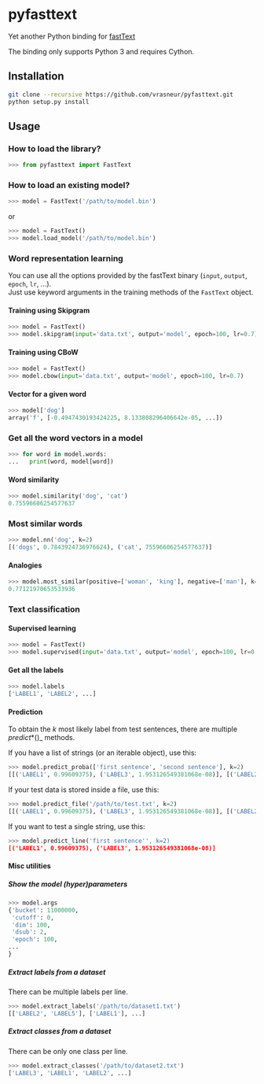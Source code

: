 # pyfasttext
Yet another Python binding for [fastText](https://github.com/facebookresearch/fastText)

The binding only supports Python 3 and requires Cython.

## Installation

```bash
git clone --recursive https://github.com/vrasneur/pyfasttext.git
python setup.py install
```

## Usage

### How to load the library?

```python
>>> from pyfasttext import FastText
```

### How to load an existing model?

```python
>>> model = FastText('/path/to/model.bin')
```

or

```python
>>> model = FastText()
>>> model.load_model('/path/to/model.bin')
```

### Word representation learning

You can use all the options provided by the fastText binary (`input`, `output`, `epoch`, `lr`, ...).  
Just use keyword arguments in the training methods of the `FastText` object.

#### Training using Skipgram

```python
>>> model = FastText()
>>> model.skipgram(input='data.txt', output='model', epoch=100, lr=0.7)
```
#### Training using CBoW

```python
>>> model = FastText()
>>> model.cbow(input='data.txt', output='model', epoch=100, lr=0.7)
```

#### Vector for a given word

```python
>>> model['dog']
array('f', [-0.4947430193424225, 8.133808296406642e-05, ...])
```

### Get all the word vectors in a model

```python
>>> for word in model.words:
...   print(word, model[word])
```

#### Word similarity

```python
>>> model.similarity('dog', 'cat')
0.75596606254577637
```

### Most similar words

```python
>>> model.nn('dog', k=2)
[('dogs', 0.7843924736976624), ('cat', 75596606254577637)]
```

#### Analogies

```python
>>> model.most_similar(positive=['woman', 'king'], negative=['man'], k=1)
0.77121970653533936
```

### Text classification

#### Supervised learning

```python
>>> model = FastText()
>>> model.supervised(input='data.txt', output='model', epoch=100, lr=0.7)
```

#### Get all the labels

```python
>>> model.labels
['LABEL1', 'LABEL2', ...]
```

#### Prediction

To obtain the *k* most likely label from test sentences, there are multiple _predict_*()_ methods.

If you have a list of strings (or an iterable object), use this:

```python
>>> model.predict_proba(['first sentence', 'second sentence'], k=2)
[[('LABEL1', 0.99609375), ('LABEL3', 1.953126549381068e-08)], [('LABEL2', 1.0), ('LABEL3', 1.953126549381068e-08)]]
```
If your test data is stored inside a file, use this:

```python
>>> model.predict_file('/path/to/test.txt', k=2)
[[('LABEL1', 0.99609375), ('LABEL3', 1.953126549381068e-08)], [('LABEL2', 1.0), ('LABEL3', 1.953126549381068e-08)]]
```

If you want to test a single string, use this:

```python
>>> model.predict_line('first sentence'', k=2)
[('LABEL1', 0.99609375), ('LABEL3', 1.953126549381068e-08)]
```

#### Misc utilities

##### Show the model (hyper)parameters

```python
>>> model.args
{'bucket': 11000000,
 'cutoff': 0,
 'dim': 100,
 'dsub': 2,
 'epoch': 100,
...
}
```

##### Extract labels from a dataset

There can be multiple labels per line.

```python
>>> model.extract_labels('/path/to/dataset1.txt')
[['LABEL2', 'LABEL5'], ['LABEL1'], ...]
```

##### Extract classes from a dataset

There can be only one class per line.

```python
>>> model.extract_classes('/path/to/dataset2.txt')
['LABEL3', 'LABEL1', 'LABEL2', ...]
```
